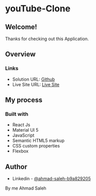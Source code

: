 # youTube-Clone


## Welcome! 
Thanks for checking out this Application.

## Overview

### Links

- Solution URL: [Github](https://github.com/AhmadSaleh99)
- Live Site URL: [Live Site](https://subtle-lolly-f3fd73.netlify.app/)

## My process

### Built with

- React Js
- Material UI 5
- JavaScript
- Semantic HTML5 markup
- CSS custom properties
- Flexbox


## Author

- Linkedin - [@ahmad-saleh-b9a829205](https://www.linkedin.com/in/ahmad-saleh-b9a829205/)

By me
  Ahmad Saleh
